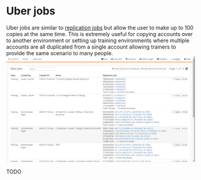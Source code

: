 # Uber jobs
Uber jobs are similar to [replication jobs](Replication-Jobs.md) but allow the user to make up to 100 copies at the same time. This is extremely useful for copying accounts over to another environment or setting up training environments where multiple accounts are all duplicated from a single account allowing trainers to provide the same scenario to many people.
<img src="Media/Uber-Jobs-List.png">

TODO